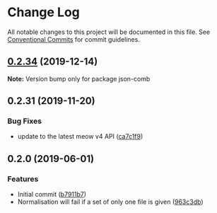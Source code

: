 # Change Log

All notable changes to this project will be documented in this file.
See [Conventional Commits](https://conventionalcommits.org) for commit guidelines.

## [0.2.34](https://gitlab.com/codsen/codsen/compare/json-comb@0.2.33...json-comb@0.2.34) (2019-12-14)

**Note:** Version bump only for package json-comb





## 0.2.31 (2019-11-20)

### Bug Fixes

- update to the latest meow v4 API ([ca7c1f9](https://gitlab.com/codsen/codsen/commit/ca7c1f9b1e28dd7540442fa19f9ca4b7855b9e34))

## 0.2.0 (2019-06-01)

### Features

- Initial commit ([b7911b7](https://gitlab.com/codsen/codsen/commit/b7911b7))
- Normalisation will fail if a set of only one file is given ([963c3db](https://gitlab.com/codsen/codsen/commit/963c3db))
